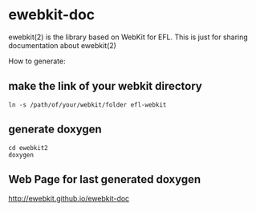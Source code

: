 ewebkit-doc
===========

ewebkit(2) is the library based on WebKit for EFL.
This is just for sharing documentation about ewebkit(2)

How to generate:
## make the link of your webkit directory
```
ln -s /path/of/your/webkit/folder efl-webkit
```

## generate doxygen
```
cd ewebkit2
doxygen
```

## Web Page for last generated doxygen
http://ewebkit.github.io/ewebkit-doc
